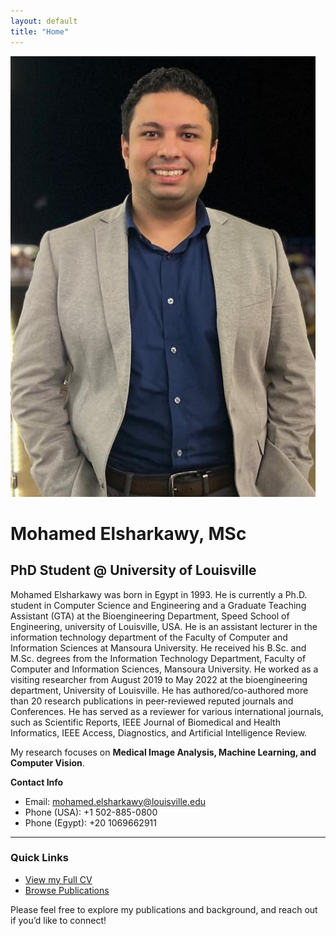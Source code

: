 ```yaml
---
layout: default
title: "Home"
---
```


<div class="hero">
  <img
    src="/assets/images/sharkawy.jpg"
    alt="Profile Photo"
  />
  <h1>Mohamed Elsharkawy, MSc</h1>
  <h2>PhD Student @ University of Louisville</h2>
</div>

Mohamed Elsharkawy was born in Egypt in 1993. He is currently a Ph.D. student in Computer Science and Engineering and a Graduate Teaching Assistant (GTA) at the Bioengineering Department, Speed School of Engineering, university of Louisville, USA. He is an assistant lecturer in the information technology department of the Faculty of Computer and Information Sciences at Mansoura University.
He received his B.Sc. and M.Sc. degrees from the Information Technology Department, Faculty of Computer and Information Sciences, Mansoura University. He worked as a visiting researcher from August 2019 to May 2022 at the bioengineering department, University of Louisville. He has authored/co-authored more than 20 research publications in peer-reviewed reputed journals and Conferences. He has served as a reviewer for various international journals, such as Scientific Reports, IEEE Journal of Biomedical and Health Informatics, IEEE Access, Diagnostics, and Artificial Intelligence Review. 

My research focuses on **Medical Image Analysis, Machine Learning, and Computer Vision**.

**Contact Info**  
- Email: [mohamed.elsharkawy@louisville.edu](mailto:mohamed.elsharkawy@louisville.edu)  
- Phone (USA): +1 502-885-0800  
- Phone (Egypt): +20 1069662911  

<hr/>

### Quick Links
- [View my Full CV](/cv/)  
- [Browse Publications](/publications/)

Please feel free to explore my publications and background, and reach out if you’d like to connect!
